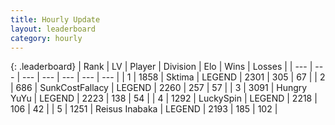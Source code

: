 ```yaml
---
title: Hourly Update
layout: leaderboard
category: hourly
---
```


{: .leaderboard}
| Rank | LV | Player | Division | Elo | Wins | Losses |
| --- | --- | --- | --- | --- | --- | --- |
| <span data-change="0">1</span> | 1858 | <span title="ID: 353063">Sktima</span> | LEGEND | <span data-change="0">2301</span> | <span data-change="0">305</span> | <span data-change="0">67</span> |
| <span data-change="0">2</span> | 686 | <span title="ID: 402846">SunkCostFallacy</span> | LEGEND | <span data-change="0">2260</span> | <span data-change="0">257</span> | <span data-change="0">57</span> |
| <span data-change="0">3</span> | 3091 | <span title="ID: 164871">Hungry YuYu</span> | LEGEND | <span data-change="0">2223</span> | <span data-change="0">138</span> | <span data-change="0">54</span> |
| <span data-change="0">4</span> | 1292 | <span title="ID: 498412">LuckySpin</span> | LEGEND | <span data-change="0">2218</span> | <span data-change="0">106</span> | <span data-change="0">42</span> |
| <span data-change="0">5</span> | 1251 | <span title="ID: 451068">Reisus Inabaka</span> | LEGEND | <span data-change="0">2193</span> | <span data-change="0">185</span> | <span data-change="0">102</span> |